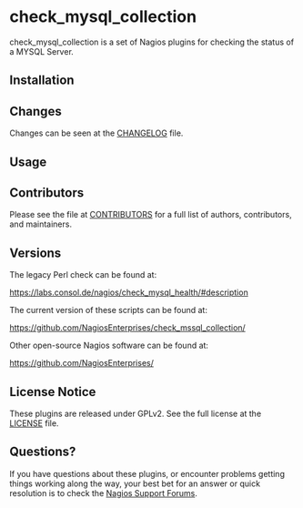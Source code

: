 check_mysql_collection
======================

check_mysql_collection is a set of Nagios plugins for checking the status of a MYSQL Server.


Installation
------------
<!---
A modified version of these plugins come installed by default on Nagios XI.

If you're using Nagios Core, do the following:

0. Make sure python3, epel, pip, and pymssql are installed.

1. Download this project as a .zip onto your Core installation.

```
cd /tmp
wget https://github.com/NagiosEnterprises/check_mssql_collection/archive/master.zip
```
2. Unzip the project
```
unzip master.zip
```
3. Transfer the python scripts to the /usr/local/nagios/libexec/ directory
```
mv check_mssql_connection-master/*.py /usr/local/nagios/libexec/
```
4. Set the user 'nagios' as owner
```
chown nagios.nagios /usr/local/nagios/libexec/*.py
```
5. Configure the commands.cfg file to add commands using those plugins.
```
nano /usr/local/nagios/etc/commands.cfg
```
You will need to experiment with the usage of these scripts to determine which
commands will suit your Core installaion best. Here is an example command to
test connectivity to your MSSQL database:
```
/usr/local/nagios/libexec/check_mssql_database.py -H xxx.xxx.xxx.xxx -U user -P passwd -T tablename --time2connect -w 1 -c 5000
```
If you fill in your hostname, username, and password, and choose a table in the
database, this check should almost always return with a warning.

6. Restart the nagios service.
```
service nagios restart
```
-->

Changes
-------

Changes can be seen at the [CHANGELOG](CHANGELOG.md) file.

Usage
-----



Contributors
------------

Please see the file at [CONTRIBUTORS](CONTRIBUTORS.md) for a full list of authors, contributors,
and maintainers.


Versions
---------------
The legacy Perl check  can be found at:

  https://labs.consol.de/nagios/check_mysql_health/#description

The current version of these scripts can be found at:

  https://github.com/NagiosEnterprises/check_mssql_collection/

Other open-source Nagios software can be found at:

  https://github.com/NagiosEnterprises/



License Notice
--------------

These plugins are released under GPLv2. See the full license at the [LICENSE](LICENSE.md)
file.


Questions?
----------

If you have questions about these plugins, or encounter problems getting things
working along the way, your best bet for an answer or quick resolution is to check the
[Nagios Support Forums](https://support.nagios.com/forum/viewforum.php?f=5).
